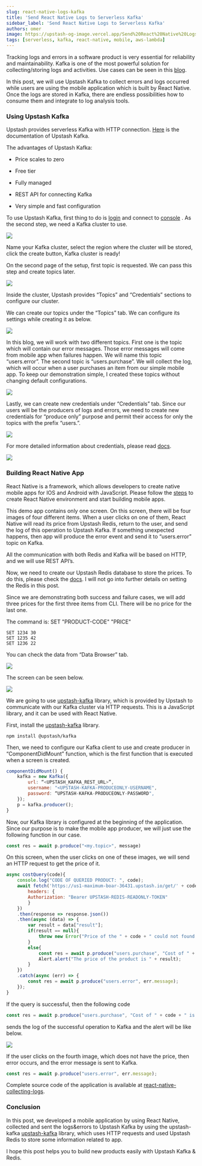 ```yaml
---
slug: react-native-logs-kafka
title: 'Send React Native Logs to Serverless Kafka'
sidebar_label: 'Send React Native Logs to Serverless Kafka'
authors: omer
image: https://upstash-og-image.vercel.app/Send%20React%20Native%20Logs%20to%20Serverless%20Kafka.png?theme=light&md=1&fontSize=100px&authorName=Omer+Aytac&authorTitle=Full+Stack+Developer+%28Guest+Author%29&authorPhoto=https%3A%2F%2Fblog.upstash.com%2Fimg%2Fblog%2Fauthors%2Fomer.png
tags: [serverless, kafka, react-native, mobile, aws-lambda]
---
```


Tracking logs and errors in a software product is very essential for reliability and maintainability. Kafka is one of the most powerful solution for collecting/storing logs and activities. Use cases can be seen in this [blog](https://blog.upstash.com/kafka-web-usescases).

In this post, we will use Upstash Kafka to collect errors and logs occurred while users are using the mobile application which is built by React Native. Once the logs are stored in Kafka, there are endless possibilities how to consume them and integrate to log analysis tools. 

<!-- truncate -->

### **Using Upstash Kafka**

Upstash provides serverless Kafka with HTTP connection.  [Here](https://docs.upstash.com/kafka) is the documentation of Upstash Kafka.

The advantages of Upstash Kafka:

+ Price scales to zero

+ Free tier

+ Fully managed

+ REST API for connecting Kafka

+ Very simple and fast configuration

To use Upstash Kafka, first thing to do is [login](https://console.upstash.com/login) and connect to [console](https://console.upstash.com/kafka) . As the second step, we need a Kafka cluster to use.

![](https://raw.githubusercontent.com/upstash/kafka-examples/master/react-native-collecting-logs/Screenshots/create%20cluster.png)

Name your Kafka cluster, select the region where the cluster will be stored, click the create button, Kafka cluster is ready!

On the second page of the setup, first topic is requested. We can pass this step and create topics later.

![](https://raw.githubusercontent.com/upstash/kafka-examples/master/react-native-collecting-logs/Screenshots/cluster%20created.png)

Inside the cluster, Upstash provides “Topics” and “Credentials” sections to configure our cluster.

We can create our topics under the “Topics” tab. We can configure its settings while creating it as below.

![](https://raw.githubusercontent.com/upstash/kafka-examples/master/react-native-collecting-logs/Screenshots/create%20topic.png)

In this blog, we will work with two different topics. First one is the topic which will contain our error messages. Those error messages will come from mobile app when failures happen. We will name this topic “users.error”. The second topic is “users.purchase”. We will collect the log, which will occur when a user purchases an item from our simple mobile app. To keep our demonstration simple, I created these topics without changing default configurations.

![](https://raw.githubusercontent.com/upstash/kafka-examples/master/react-native-collecting-logs/Screenshots/my%20topics.png)

Lastly, we can create new credentials under “Credentials” tab. Since our users will be the producers of logs and errors, we need to create new credentials for “produce only” purpose and permit their access for only the topics with the prefix “users.”.

![](https://raw.githubusercontent.com/upstash/kafka-examples/master/react-native-collecting-logs/Screenshots/new%20cred.png)

For more detailed information about credentials, please read [docs](https://docs.upstash.com/kafka/credentials).

![](https://raw.githubusercontent.com/upstash/kafka-examples/master/react-native-collecting-logs/Screenshots/my%20creds.png)

### **Building React Native App**

React Native is a framework, which allows developers to create native mobile apps for IOS and Android with JavaScript. Please follow the [steps](https://reactnative.dev/docs/environment-setup) to create React Native environment and start building mobile apps.

This demo app contains only one screen. On this screen, there will be four images of four different items. When a user clicks on one of them, React Native will read its price from Upstash Redis, return to the user, and send the log of this operation to Upstash Kafka. If something unexpected happens, then app will produce the error event and send it to “users.error” topic on Kafka.

All the communication with both Redis and Kafka will be based on HTTP, and we will use REST API’s.

Now, we need to create our Upstash Redis database to store the prices. To do this, please check the [docs](https://docs.upstash.com/redis). I will not go into further details on setting the Redis in this post.

Since we are demonstrating both success and failure cases, we will add three prices for the first three items from CLI. There will be no price for the last one.

The command is: SET "PRODUCT-CODE" "PRICE"
```
SET 1234 30
SET 1235 42
SET 1236 22
```
You can check the data from “Data Browser” tab.

![](https://raw.githubusercontent.com/upstash/kafka-examples/master/react-native-collecting-logs/Screenshots/data%20browser.png)

The screen can be seen below.

![](https://raw.githubusercontent.com/upstash/kafka-examples/master/react-native-collecting-logs/Screenshots/Screenshot_1648580635.png)

We are going to use [upstash-kafka](https://github.com/upstash/upstash-kafka) library, which is provided by Upstash to communicate with our Kafka cluster via HTTP requests. This is a JavaScript library, and it can be used with React Native.

First, install the [upstash-kafka](https://github.com/upstash/upstash-kafka) library.
```
npm install @upstash/kafka
```
Then, we need to configure our Kafka client to use and create producer in “ComponentDidMount” function, which is the first function that is executed when a screen is created.
``` javascript
componentDidMount() {
	kafka = new Kafka({
		url: “<UPSTASH_KAFKA_REST_URL>”,
		username: "<UPSTASH-KAFKA-PRODUCEONLY-USERNAME",
		password: “UPSTASH-KAFKA-PRODUCEONLY-PASSWORD",
	});
	p = kafka.producer();
}
```
Now, our Kafka library is configured at the beginning of the application. Since our purpose is to make the mobile app producer, we will just use the following function in our case.
``` javascript
const res = await p.produce("<my.topic>", message)
```
On this screen, when the user clicks on one of these images, we will send an HTTP request to get the price of it.
``` javascript
async costQuery(code){
	console.log("CODE OF QUERIED PRODUCT: ", code);
	await fetch('https://us1-maximum-boar-36431.upstash.io/get/' + code, {
		headers: {
		Authorization: "Bearer UPSTASH-REDIS-READONLY-TOKEN"
		}
	})
	.then(response => response.json())
	.then(async (data) => {
		var result = data["result"];
		if(result == null){
			throw new Error("Price of the " + code + " could not found.")
		}
		else{
			const res = await p.produce("users.purchase", "Cost of " + code + " is retreived successfully.");
			Alert.alert("The price of the product is " + result);
		}
	})
	.catch(async (err) => {
		const res = await p.produce("users.error", err.message);
	});
}
```

If the query is successful, then the following code
``` javascript
const res = await p.produce("users.purchase", "Cost of " + code + " is retreived successfully.");
```
sends the log of the successful operation to Kafka and the alert will be like below.

![](https://raw.githubusercontent.com/upstash/kafka-examples/master/react-native-collecting-logs/Screenshots/Screenshot_1648580670.png)

If the user clicks on the fourth image, which does not have the price, then error occurs, and the error message is sent to Kafka.
``` javascript
const res = await p.produce("users.error", err.message);
```

Complete source code of the application is available at [react-native-collecting-logs](https://github.com/upstash/kafka-examples/tree/master/react-native-collecting-logs).

### **Conclusion**

In this post, we developed a mobile application by using React Native, collected and sent the logs&errors to Upstash Kafka by using the upstash-kafka [upstash-kafka](https://github.com/upstash/upstash-kafka) library, which uses HTTP requests and used Upstash Redis to store some information related to app.

I hope this post helps you to build new products easily with Upstash Kafka & Redis.